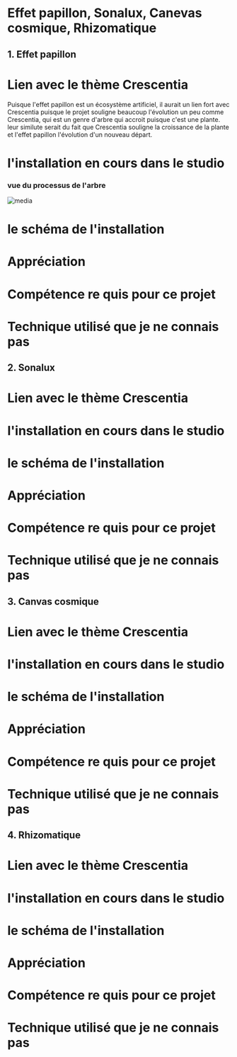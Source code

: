 # Effet papillon, Sonalux, Canevas cosmique, Rhizomatique

## 1. Effet papillon
# Lien avec le thème Crescentia
Puisque  l'effet papillon est un écosystème artificiel, il aurait un lien fort avec Crescentia puisque le projet souligne beaucoup l'évolution un peu comme Crescentia, qui est un genre d'arbre qui accroit puisque c'est une plante. leur similute serait du fait que Crescentia souligne la croissance de la plante et l'effet papillon l'évolution d'un nouveau départ.
# l'installation en cours dans le studio
### vue du processus de l'arbre
![media](Media/schéma_effet_papillon.jpg) 
# le schéma de l'installation
# Appréciation
# Compétence re quis pour ce projet
# Technique utilisé que je ne connais pas


## 2. Sonalux
# Lien avec le thème Crescentia
# l'installation en cours dans le studio
# le schéma de l'installation
# Appréciation
# Compétence re quis pour ce projet
# Technique utilisé que je ne connais pas


## 3. Canvas cosmique
# Lien avec le thème Crescentia
# l'installation en cours dans le studio
# le schéma de l'installation
# Appréciation
# Compétence re quis pour ce projet
# Technique utilisé que je ne connais pas


## 4. Rhizomatique
# Lien avec le thème Crescentia
# l'installation en cours dans le studio
# le schéma de l'installation
# Appréciation
# Compétence re quis pour ce projet
# Technique utilisé que je ne connais pas

